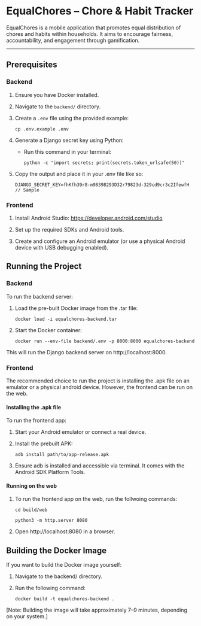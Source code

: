 # EqualChores – Chore & Habit Tracker

EqualChores is a mobile application that promotes equal distribution of chores and habits within households. It aims to encourage fairness, accountability, and engagement through gamification.

---

## Prerequisites

### Backend

1. Ensure you have Docker installed.
2. Navigate to the `backend/` directory.
3. Create a `.env` file using the provided example:

    `cp .env.example .env`

4. Generate a Django secret key using Python:
    - Run this command in your terminal:

        `python -c "import secrets; print(secrets.token_urlsafe(50))"`

5. Copy the output and place it in your .env file like so:

    `DJANGO_SECRET_KEY=fhKfh39r8-m98398293D32r79823d-329cd9cr3c2IfewfH  // Sample`

### Frontend

1. Install Android Studio: https://developer.android.com/studio

2. Set up the required SDKs and Android tools.

3. Create and configure an Android emulator (or use a physical Android device with USB debugging enabled).

## Running the Project


### Backend

To run the backend server:

1. Load the pre-built Docker image from the .tar file:

    `docker load -i equalchores-backend.tar`

2. Start the Docker container:

    `docker run --env-file backend/.env -p 8000:8000 equalchores-backend`

This will run the Django backend server on http://localhost:8000.

### Frontend

The recommended choice to run the project is installing the .apk file on an emulator or a physical android device. However, the frontend can be run on the web.

#### Installing the .apk file

To run the frontend app:

1. Start your Android emulator or connect a real device.

2. Install the prebuilt APK:

    `adb install path/to/app-release.apk`

3. Ensure adb is installed and accessible via terminal. It comes with the Android SDK Platform Tools.

#### Running on the web

1. To run the frontend app on the web, run the follwoing commands:

    `cd build/web`
    
    `python3 -m http.server 8080`

2. Open http://localhost:8080 in a browser.

## Building the Docker Image

If you want to build the Docker image yourself:

1. Navigate to the backend/ directory.

2. Run the following command:

    `docker build -t equalchores-backend .`

[Note: Building the image will take approximately 7–9 minutes, depending on your system.]